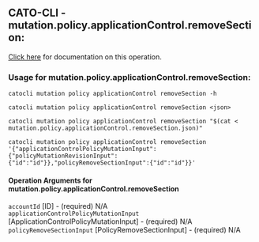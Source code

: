 
## CATO-CLI - mutation.policy.applicationControl.removeSection:
[Click here](https://api.catonetworks.com/documentation/#mutation-mutation.policy.applicationControl.removeSection) for documentation on this operation.

### Usage for mutation.policy.applicationControl.removeSection:

`catocli mutation policy applicationControl removeSection -h`

`catocli mutation policy applicationControl removeSection <json>`

`catocli mutation policy applicationControl removeSection "$(cat < mutation.policy.applicationControl.removeSection.json)"`

`catocli mutation policy applicationControl removeSection '{"applicationControlPolicyMutationInput":{"policyMutationRevisionInput":{"id":"id"}},"policyRemoveSectionInput":{"id":"id"}}'`


#### Operation Arguments for mutation.policy.applicationControl.removeSection ####

`accountId` [ID] - (required) N/A    
`applicationControlPolicyMutationInput` [ApplicationControlPolicyMutationInput] - (required) N/A    
`policyRemoveSectionInput` [PolicyRemoveSectionInput] - (required) N/A    
